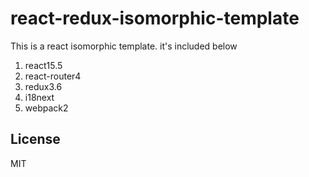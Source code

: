 # react-redux-isomorphic-template

This is a react isomorphic template.
it's included below
1. react15.5
2. react-router4
3. redux3.6
4. i18next
5. webpack2

## License

MIT
